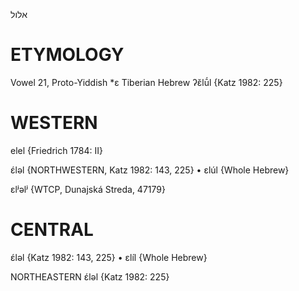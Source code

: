 אלול

ETYMOLOGY
===========
Vowel 21, Proto-Yiddish *ɛ
Tiberian Hebrew ʔɛ̆lū́l
{Katz 1982: 225}

WESTERN
========

elel {Friedrich 1784: II}

ɛ́ləl {NORTHWESTERN, Katz 1982: 143, 225}
	•	ɛlúl {Whole Hebrew}

ɛlʲəlʲ {WTCP, Dunajská Streda, 47179}

CENTRAL
========

ɛ́ləl {Katz 1982: 143, 225}
	•	ɛlíl {Whole Hebrew}

NORTHEASTERN
ɛ́ləl {Katz 1982: 225}
